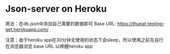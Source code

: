 # Json-server on Heroku

用法：在db.json中添加自己需要的数据即可
Base URL: https://thueat-testing-get.herokuapp.com/

注意：由于heroku app在30分钟无使用的状态下会sleep，所以使用之前先自行在浏览器浏览 base URL 以唤醒heroku app


